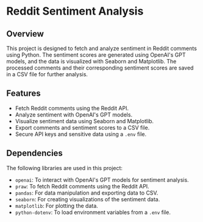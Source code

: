 # Reddit Sentiment Analysis

## Overview
This project is designed to fetch and analyze sentiment in Reddit comments using Python. The sentiment scores are generated using OpenAI's GPT models, and the data is visualized with Seaborn and Matplotlib. The processed comments and their corresponding sentiment scores are saved in a CSV file for further analysis.

## Features
- Fetch Reddit comments using the Reddit API.
- Analyze sentiment with OpenAI's GPT models.
- Visualize sentiment data using Seaborn and Matplotlib.
- Export comments and sentiment scores to a CSV file.
- Secure API keys and sensitive data using a `.env` file.

## Dependencies
The following libraries are used in this project:
- `openai`: To interact with OpenAI's GPT models for sentiment analysis.
- `praw`: To fetch Reddit comments using the Reddit API.
- `pandas`: For data manipulation and exporting data to CSV.
- `seaborn`: For creating visualizations of the sentiment data.
- `matplotlib`: For plotting the data.
- `python-dotenv`: To load environment variables from a `.env` file.
